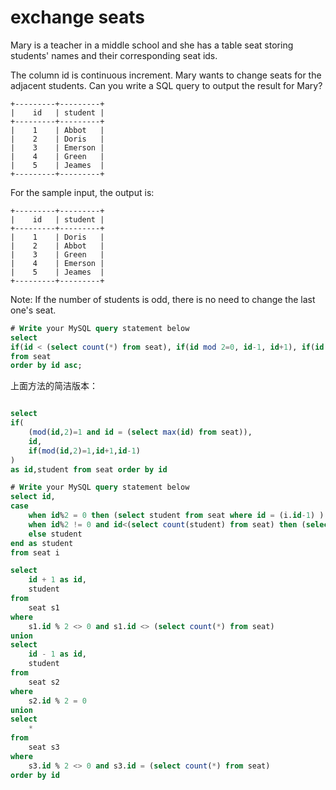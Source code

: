 # exchange seats

Mary is a teacher in a middle school and she has a table seat storing students' names and their corresponding seat ids.

The column id is continuous increment.
Mary wants to change seats for the adjacent students.
Can you write a SQL query to output the result for Mary?
```
+---------+---------+
|    id   | student |
+---------+---------+
|    1    | Abbot   |
|    2    | Doris   |
|    3    | Emerson |
|    4    | Green   |
|    5    | Jeames  |
+---------+---------+
```
For the sample input, the output is:
```
+---------+---------+
|    id   | student |
+---------+---------+
|    1    | Doris   |
|    2    | Abbot   |
|    3    | Green   |
|    4    | Emerson |
|    5    | Jeames  |
+---------+---------+
```
Note:
If the number of students is odd, there is no need to change the last one's seat.

```SQL
# Write your MySQL query statement below
select
if(id < (select count(*) from seat), if(id mod 2=0, id-1, id+1), if(id mod 2=0, id-1, id)) as id, student
from seat
order by id asc;
```

上面方法的简洁版本：

```SQL

select
if(
    (mod(id,2)=1 and id = (select max(id) from seat)),
    id,
    if(mod(id,2)=1,id+1,id-1)
)
as id,student from seat order by id
```

```SQL
# Write your MySQL query statement below
select id,
case
    when id%2 = 0 then (select student from seat where id = (i.id-1) )  
    when id%2 != 0 and id<(select count(student) from seat) then (select student from seat where id = (i.id+1) )  
    else student
end as student
from seat i
```

```SQL
select
    id + 1 as id,
    student
from
    seat s1
where
    s1.id % 2 <> 0 and s1.id <> (select count(*) from seat)
union
select
    id - 1 as id,
    student
from
    seat s2
where
    s2.id % 2 = 0
union
select
    *
from
    seat s3
where
    s3.id % 2 <> 0 and s3.id = (select count(*) from seat)
order by id
```

